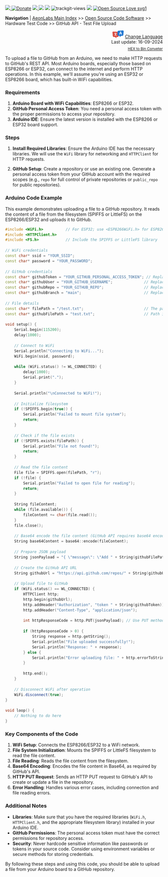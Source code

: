 [![](https://dcbadge.vercel.app/api/server/hw3j3RwfJf) ](https://discord.gg/hw3j3RwfJf)
 [![Donate](https://img.shields.io/badge/donate-$-brown.svg?style=for-the-badge)](http://paypal.me/mtpsilva)
<a href="https://github.com/sponsors/aeonSolutions">
   <img height="40" src="https://github.com/aeonSolutions/PCB-Prototyping-Catalogue/blob/main/media/become_a_github_sponsor.png">
</a>
[<img src="https://cdn.buymeacoffee.com/buttons/v2/default-yellow.png" data-canonical-src="https://cdn.buymeacoffee.com/buttons/v2/default-yellow.png" height="30" />](https://www.buymeacoffee.com/migueltomas)
![](https://img.shields.io/github/last-commit/aeonSolutions/aeonlabs-open-software-catalogue?style=for-the-badge)
<img src="https://us-central1-trackgit-analytics.cloudfunctions.net/token/ping/m054utqmhdrb4aztkb5m" alt="trackgit-views" />
![](https://views.whatilearened.today/views/github/aeonSolutions/Aeonlabs-Arduino_Hardware_Test_Code.svg)
[![Open Source Love svg1](https://badges.frapsoft.com/os/v1/open-source.svg?v=103)](#)

 **Navigation** | [AeonLabs Main Index](https://github.com/aeonSolutions/aeonSolutions/blob/main/aeonSolutions-Main-Index.md)  >> [Open Source Code Software](https://github.com/aeonSolutions/aeonlabs-open-software-catalogue)  >>   Hardware Test Code  >>  GitHub API - Test File Upload
 
<p align="right">
   <img height="25" src="https://github.com/aeonSolutions/aeonSolutions/blob/main/media/language-icon.png"> 
 <a href="https://github-com.translate.goog/aeonSolutions/Aeonlabs-Arduino_Hardware_Test_Code?_x_tr_sl=en&_x_tr_tl=nl&_x_tr_hl=en&_x_tr_pto=wapp">Change Language</a> <br>
Last update: 16-09-2024 <br>
<sub> <a href="https://www.rapidtables.com/convert/number/hex-to-binary.html?x=64">HEX to Bin Conveter</a> </sub>
</p>

To upload a file to GitHub from an Arduino, we need to make HTTP requests to GitHub's REST API. Most Arduino boards, especially those based on ESP8266 or ESP32, can connect to the internet and perform HTTP operations. In this example, we'll assume you're using an ESP32 or ESP8266 board, which has built-in WiFi capabilities.

### Requirements

1. **Arduino Board with WiFi Capabilities**: ESP8266 or ESP32.
2. **GitHub Personal Access Token**: You need a personal access token with the proper permissions to access your repository.
3. **Arduino IDE**: Ensure the latest version is installed with the ESP8266 or ESP32 board support.

### Steps

1. **Install Required Libraries**: Ensure the Arduino IDE has the necessary libraries. We will use the `WiFi` library for networking and `HTTPClient` for HTTP requests.

2. **GitHub Setup**: Create a repository or use an existing one. Generate a personal access token from your GitHub account with the required scopes (e.g., `repo` for full control of private repositories or `public_repo` for public repositories).

### Arduino Code Example

This example demonstrates uploading a file to a GitHub repository. It reads the content of a file from the filesystem (SPIFFS or LittleFS) on the ESP8266/ESP32 and uploads it to GitHub.

```cpp
#include <WiFi.h>          // For ESP32; use <ESP8266WiFi.h> for ESP8266
#include <HTTPClient.h>
#include <FS.h>            // Include the SPIFFS or LittleFS library

// WiFi credentials
const char* ssid = "YOUR_SSID";
const char* password = "YOUR_PASSWORD";

// GitHub credentials
const char* githubToken = "YOUR_GITHUB_PERSONAL_ACCESS_TOKEN"; // Replace with your GitHub token
const char* githubUser = "YOUR_GITHUB_USERNAME";              // Replace with your GitHub username
const char* githubRepo = "YOUR_GITHUB_REPO";                  // Replace with your GitHub repository
const char* githubBranch = "main";                            // Replace with the branch you want to commit to

// File details
const char* filePath = "/test.txt";                           // The path to the file on the filesystem (SPIFFS/LittleFS)
const char* githubFilePath = "test.txt";                      // Path in the GitHub repository

void setup() {
    Serial.begin(115200);
    delay(1000);

    // Connect to WiFi
    Serial.println("Connecting to WiFi...");
    WiFi.begin(ssid, password);

    while (WiFi.status() != WL_CONNECTED) {
        delay(1000);
        Serial.print(".");
    }

    Serial.println("\nConnected to WiFi!");
  
    // Initialize filesystem
    if (!SPIFFS.begin(true)) {
        Serial.println("Failed to mount file system");
        return;
    }

    // Check if the file exists
    if (!SPIFFS.exists(filePath)) {
        Serial.println("File not found!");
        return;
    }

    // Read the file content
    File file = SPIFFS.open(filePath, "r");
    if (!file) {
        Serial.println("Failed to open file for reading");
        return;
    }

    String fileContent;
    while (file.available()) {
        fileContent += char(file.read());
    }
    file.close();

    // Base64 encode the file content (GitHub API requires base64 encoded content)
    String base64Content = base64::encode(fileContent);

    // Prepare JSON payload
    String jsonPayload = "{ \"message\": \"Add " + String(githubFilePath) + " via Arduino\", \"content\": \"" + base64Content + "\", \"branch\": \"" + String(githubBranch) + "\" }";
    
    // Create the GitHub API URL
    String githubUrl = "https://api.github.com/repos/" + String(githubUser) + "/" + String(githubRepo) + "/contents/" + String(githubFilePath);

    // Upload file to GitHub
    if (WiFi.status() == WL_CONNECTED) {
        HTTPClient http;
        http.begin(githubUrl);
        http.addHeader("Authorization", "token " + String(githubToken));
        http.addHeader("Content-Type", "application/json");

        int httpResponseCode = http.PUT(jsonPayload); // Use PUT method to create/update file

        if (httpResponseCode > 0) {
            String response = http.getString();
            Serial.println("File uploaded successfully!");
            Serial.println("Response: " + response);
        } else {
            Serial.println("Error uploading file: " + http.errorToString(httpResponseCode).c_str());
        }

        http.end();
    }

    // Disconnect WiFi after operation
    WiFi.disconnect(true);
}

void loop() {
    // Nothing to do here
}
```

### Key Components of the Code

1. **WiFi Setup**: Connects the ESP8266/ESP32 to a WiFi network.
2. **File System Initialization**: Mounts the SPIFFS or LittleFS filesystem to read the file content.
3. **File Reading**: Reads the file content from the filesystem.
4. **Base64 Encoding**: Encodes the file content in Base64, as required by GitHub's API.
5. **HTTP PUT Request**: Sends an HTTP PUT request to GitHub's API to create or update a file in the repository.
6. **Error Handling**: Handles various error cases, including connection and file reading errors.

### Additional Notes

- **Libraries**: Make sure that you have the required libraries (`WiFi.h`, `HTTPClient.h`, and the appropriate filesystem library) installed in your Arduino IDE.
- **GitHub Permissions**: The personal access token must have the correct permissions for repository access.
- **Security**: Never hardcode sensitive information like passwords or tokens in your source code. Consider using environment variables or secure methods for storing credentials.

By following these steps and using this code, you should be able to upload a file from your Arduino board to a GitHub repository.
